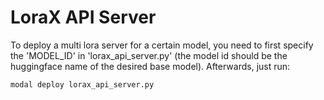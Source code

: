 # LoraX API Server

To deploy a multi lora server for a certain model, you need to first specify the 'MODEL_ID' in 'lorax_api_server.py' (the model id should be the huggingface name of the desired base model). Afterwards, just run:

```
modal deploy lorax_api_server.py
```